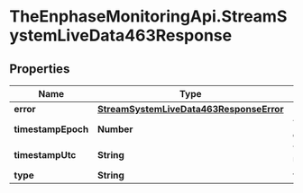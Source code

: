 # TheEnphaseMonitoringApi.StreamSystemLiveData463Response

## Properties

Name | Type | Description | Notes
------------ | ------------- | ------------- | -------------
**error** | [**StreamSystemLiveData463ResponseError**](StreamSystemLiveData463ResponseError.md) |  | [optional] 
**timestampEpoch** | **Number** | Timestamp in epoch format. | [optional] 
**timestampUtc** | **String** | Timestamp in UTC format. | [optional] 
**type** | **String** | validation_error | [optional] 


